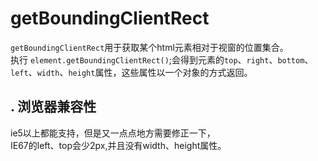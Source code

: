# getBoundingClientRect   

`getBoundingClientRect`用于获取某个html元素相对于视窗的位置集合。  
执行 `element.getBoundingClientRect()`;会得到元素的`top`、`right`、`bottom`、`left`、`width`、`height`属性，这些属性以一个对象的方式返回。  

## . 浏览器兼容性  
ie5以上都能支持，但是又一点点地方需要修正一下，     
IE67的left、top会少2px,并且没有width、height属性。